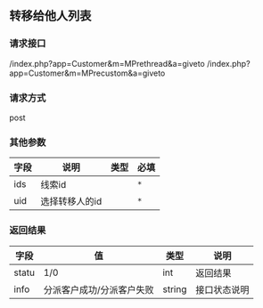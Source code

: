 ## 转移给他人列表
### **请求接口**
/index.php?app=Customer&m=MPrethread&a=giveto
/index.php?app=Customer&m=MPrecustom&a=giveto


### **请求方式**
post


### **其他参数**
|字段       |说明            |类型      |必填           |
| --------- |--------       |--------  |--------       |
|ids        |线索id         |          |`*`|
|uid        |选择转移人的id  |          |`*`|

### **返回结果**
|字段       |值                          |类型     |说明           |
| --------- |--------                    |--------|--------       |
|statu      |1/0                         |int     |返回结果         |
|info       |分派客户成功/分派客户失败     | string | 接口状态说明  |